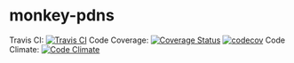 # monkey-pdns
Travis CI: [![Travis CI](https://travis-ci.org/rockwyc992/monkey-pdns.svg?branch=develop)](https://travis-ci.org/rockwyc992/monkey-pdns)
Code Coverage: [![Coverage Status](https://coveralls.io/repos/github/rockwyc992/monkey-pdns/badge.svg?branch=develop)](https://coveralls.io/github/rockwyc992/monkey-pdns?branch=develop)
[![codecov](https://codecov.io/gh/rockwyc992/monkey-pdns/branch/develop/graph/badge.svg)](https://codecov.io/gh/rockwyc992/monkey-pdns)
Code Climate: [![Code Climate](https://lima.codeclimate.com/github/rockwyc992/monkey-pdns/badges/gpa.svg)](https://lima.codeclimate.com/github/rockwyc992/monkey-pdns)

